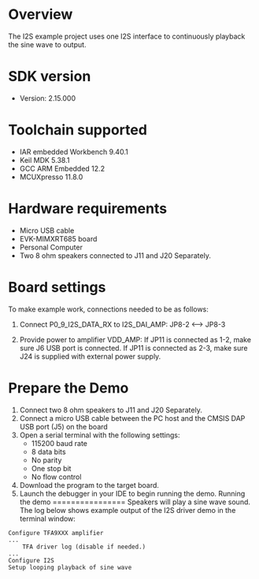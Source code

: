 Overview
========

The I2S example project uses one I2S interface to continuously playback the sine wave to output.

SDK version
===========
- Version: 2.15.000

Toolchain supported
===================
- IAR embedded Workbench  9.40.1
- Keil MDK  5.38.1
- GCC ARM Embedded  12.2
- MCUXpresso  11.8.0

Hardware requirements
=====================
- Micro USB cable
- EVK-MIMXRT685 board
- Personal Computer
- Two 8 ohm speakers connected to J11 and J20 Separately.


Board settings
==============
To make example work, connections needed to be as follows:

1. Connect P0_9_I2S_DATA_RX to I2S_DAI_AMP:
  JP8-2        <-->        JP8-3

2. Provide power to amplifier VDD_AMP:
If JP11 is connected as 1-2, make sure J6 USB port is connected.
If JP11 is connected as 2-3, make sure J24 is supplied with external power supply.


Prepare the Demo
================
1.  Connect two 8 ohm speakers to J11 and J20 Separately.
2.  Connect a micro USB cable between the PC host and the CMSIS DAP USB port (J5) on the board
3.  Open a serial terminal with the following settings:
    - 115200 baud rate
    - 8 data bits
    - No parity
    - One stop bit
    - No flow control
5.  Download the program to the target board.
6.  Launch the debugger in your IDE to begin running the demo.
Running the demo
================
Speakers will play a sine wave sound.
The log below shows example output of the I2S driver demo in the terminal window:
~~~~~~~~~~~~~~~~~~~~~~~~~~~~~~~~~~~
Configure TFA9XXX amplifier
...
    TFA driver log (disable if needed.)
...
Configure I2S
Setup looping playback of sine wave
~~~~~~~~~~~~~~~~~~~~~~~~~~~~~~~~~~~

